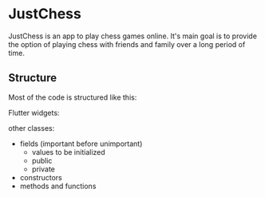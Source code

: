# JustChess
JustChess is an app to play chess games online. It's main goal is to provide the option of playing chess with friends and family over a long period of time.
 

## Structure
Most of the code is structured like this:

Flutter widgets:

other classes:
* fields (important before unimportant)
    * values to be initialized
    * public
    * private
* constructors
* methods and functions

